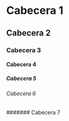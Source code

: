 # Cabecera 1 

## Cabecera 2

### Cabecera 3

#### Cabecera 4

##### Cabecera 5

###### Cabecera 6

####### Cabecera 7
